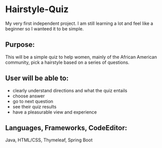 # Hairstyle-Quiz
My very first independent project. I am still learning a lot and feel like a beginner so I wanteed it to be simple.

## Purpose: ##
  
  This will be a simple quiz to help women, mainly of the African American community, pick a hairstyle based on a series of questions.
## User will be able to: ##

- clearly understand directions and what the quiz entails
- choose answer
- go to next question
- see their quiz results
- have a pleasurable view and experience

## Languages, Frameworks, CodeEditor: ##

Java, HTML/CSS, Thymeleaf, Spring Boot
